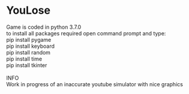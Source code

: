 # YouLose
Game is coded in python 3.7.0\
to install all packages required open command prompt and type:\
pip install pygame\
pip install keyboard\
pip install random\
pip install time\
pip install tkinter\
\
INFO\
Work in progress of an inaccurate youtube simulator with nice graphics
